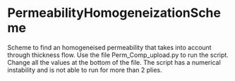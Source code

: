 # PermeabilityHomogeneizationScheme
Scheme to find an homogeneised permeability that takes into account through thickness flow.
Use the file Perm_Comp_upload.py to run the script.
Change all the values at the bottom of the file. 
The script has a numerical instability and is not able to run for more than 2 plies.
